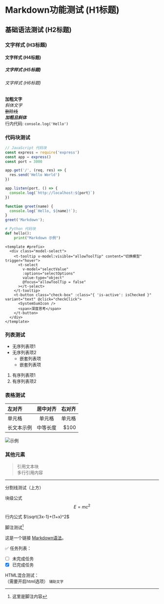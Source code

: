 # Markdown功能测试 (H1标题)

## 基础语法测试 (H2标题)

### 文字样式 (H3标题)

#### 文字样式 (H4标题)

##### 文字样式 (H5标题)

###### 文字样式 (H6标题)

**加粗文字**  
_斜体文字_  
~~删除线~~  
**_加粗且斜体_**  
行内代码: `console.log('Hello')`

### 代码块测试

```javascript
// JavaScript 代码块
const express = require('express')
const app = express()
const port = 3000

app.get('/', (req, res) => {
  res.send('Hello World')
})

app.listen(port, () => {
  console.log(`http://localhost:${port}`)
})

function greet(name) {
  console.log(`Hello, ${name}!`);
}
greet('Markdown');
```

```python
# Python 代码块
def hello():
    print("Markdown 示例")
```

```vue
<template #prefix>
  <div class="model-select">
    <t-tooltip v-model:visible="allowToolTip" content="切换模型" trigger="hover">
      <t-select
        v-model="selectValue"
        :options="selectOptions"
        value-type="object"
        @focus="allowToolTip = false"
      ></t-select>
    </t-tooltip>
    <t-button class="check-box" :class="{ 'is-active': isChecked }" variant="text" @click="checkClick">
      <SystemSumIcon />
      <span>深度思考</span>
    </t-button>
  </div>
</template>
```

### 列表测试

- 无序列表项1
- 无序列表项2
  - 嵌套列表项
  - 嵌套列表项

1. 有序列表项1
2. 有序列表项2

### 表格测试

| 左对齐     | 居中对齐 | 右对齐 |
| :--------- | :------: | -----: |
| 单元格     |  单元格  | 单元格 |
| 长文本示例 | 中等长度 |   $100 |

![示例](https://tdesign.gtimg.com/demo/demo-image-1.png "示例")

### 其他元素

> 引用文本块  
> 多行引用内容

---

分割线测试（上方）

块级公式
$$
E=mc^2
$$

行内公式 $\\sqrt{3x-1}+(1+x)^2$

脚注测试[^1]

[^1]: 这里是脚注内容

这是一个链接 [Markdown语法](https://markdown.com.cn)。

✅ 任务列表：

- [ ] 未完成任务
- [x] 已完成任务

HTML混合测试：
<br>（需要开启html选项）
<small>辅助文字</small>
